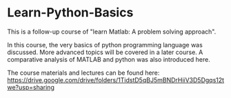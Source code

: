 # Learn-Python-Basics

This is a follow-up course of "learn Matlab: A problem solving approach".

In this course, the very basics of python programming language was discussed. More advanced topics will be covered in a later course.
A comparative analysis of MATLAB and python was also introduced here.

The course materials and lectures can be found here: https://drive.google.com/drive/folders/1TidstD5qBJ5mBNDrHiiV3D5Dgqs12twe?usp=sharing

